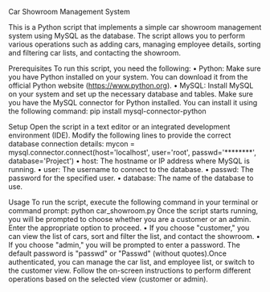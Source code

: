 Car Showroom Management System

This is a Python script that implements a simple car showroom management system using MySQL as the database. The script allows you to perform various operations such as adding cars, managing employee details, sorting and filtering car lists, and contacting the showroom.

Prerequisites
To run this script, you need the following:
• Python: Make sure you have Python installed on your system. You can download
it from the official Python website (https://www.python.org).
• MySQL: Install MySQL on your system and set up the necessary database and
tables. Make sure you have the MySQL connector for Python installed. You can install it using the following command:
     pip install mysql-connector-python
     
Setup
Open the script in a text editor or an integrated development environment (IDE). Modify the following lines to provide the correct database connection details:
mycon = mysql.connector.connect(host='localhost', user='root',
passwd='********', database='Project')
• host: The hostname or IP address where MySQL is running.
• user: The username to connect to the database.
• passwd: The password for the specified user.
• database: The name of the database to use.

Usage
To run the script, execute the following command in your terminal or command prompt:
  python car_showroom.py
Once the script starts running, you will be prompted to choose whether you are a customer or an admin. Enter the appropriate option to proceed.
• If you choose "customer," you can view the list of cars, sort and filter the list, and contact the showroom.
• If you choose "admin," you will be prompted to enter a password. The default password is "passwd" or "Passwd" (without quotes).Once authenticated, you can manage the car list, and employee list, or switch to the customer view.
Follow the on-screen instructions to perform different operations based on the selected view (customer or admin).
